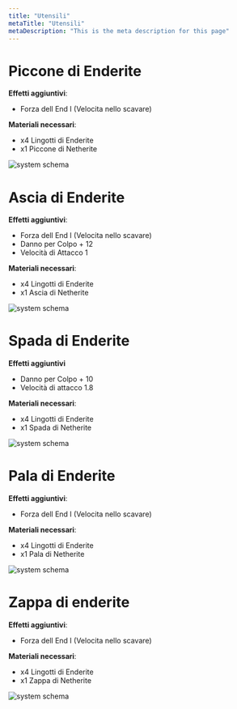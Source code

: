 ```yaml
---
title: "Utensili"
metaTitle: "Utensili"
metaDescription: "This is the meta description for this page"
---
```

# Piccone di Enderite
**Effetti aggiuntivi**:
- Forza dell End I (Velocita nello scavare)

**Materiali necessari**:
- x4 Lingotti di Enderite
- x1 Piccone di Netherite

![system schema](https://i.imgur.com/WyGVIhh.png)


# Ascia di Enderite
**Effetti aggiuntivi**:
- Forza dell End I (Velocita nello scavare)
- Danno per Colpo + 12
- Velocità di Attacco 1

**Materiali necessari**:
- x4 Lingotti di Enderite
- x1 Ascia di Netherite

![system schema](https://i.imgur.com/PvSFwyG.png)

# Spada di Enderite
**Effetti aggiuntivi**
- Danno per Colpo + 10
- Velocità di attacco 1.8

**Materiali necessari**:
- x4 Lingotti di Enderite
- x1 Spada di Netherite

![system schema](https://i.imgur.com/fFmG8u8.png)

# Pala di Enderite
**Effetti aggiuntivi**:
- Forza dell End I (Velocita nello scavare)

**Materiali necessari**:
- x4 Lingotti di Enderite
- x1 Pala di Netherite

![system schema](https://i.imgur.com/Q3ZoUFI.png)

# Zappa di enderite
**Effetti aggiuntivi**:
- Forza dell End I (Velocita nello scavare)

**Materiali necessari**:
- x4 Lingotti di Enderite
- x1 Zappa di Netherite

![system schema](https://i.imgur.com/o5HFE3i.png)
